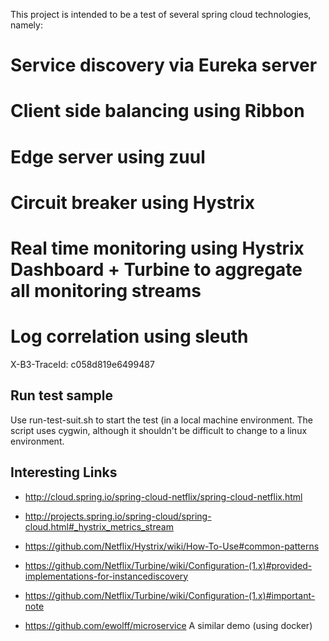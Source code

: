 
This project is intended to be a test of several spring cloud technologies, namely:

# Service discovery via Eureka server
# Client side balancing using Ribbon
# Edge server using zuul
# Circuit breaker using Hystrix
# Real time monitoring using Hystrix Dashboard + Turbine to aggregate all monitoring streams
# Log correlation using sleuth

  X-B3-TraceId: c058d819e6499487


Run test sample
---------------

Use run-test-suit.sh to start the test (in a local machine environment.
The script uses cygwin, although it shouldn't be difficult to change to a linux environment.


Interesting Links
-----------------

- http://cloud.spring.io/spring-cloud-netflix/spring-cloud-netflix.html
- http://projects.spring.io/spring-cloud/spring-cloud.html#_hystrix_metrics_stream
- https://github.com/Netflix/Hystrix/wiki/How-To-Use#common-patterns

- https://github.com/Netflix/Turbine/wiki/Configuration-(1.x)#provided-implementations-for-instancediscovery
- https://github.com/Netflix/Turbine/wiki/Configuration-(1.x)#important-note

- https://github.com/ewolff/microservice  A similar demo (using docker)

